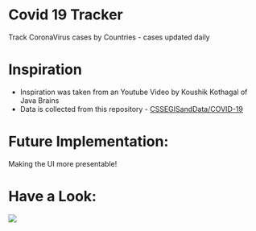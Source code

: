 # Covid 19 Tracker
Track CoronaVirus cases by Countries - cases updated daily

# Inspiration
<ul>
<li>Inspiration was taken from an Youtube Video by Koushik Kothagal of Java Brains</li>
<li>Data is collected from this repository - <a href="https://github.com/CSSEGISandData/COVID-19">CSSEGISandData/COVID-19</a></li>
</ul>

# Future Implementation:
<p>Making the UI more presentable!</p>

# Have a Look:
<img src="https://i.imgur.com/RuDjYIB.png">
